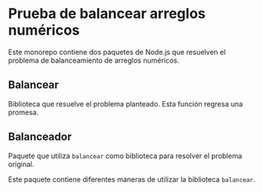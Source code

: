 # Prueba de balancear arreglos numéricos

Este monorepo contiene dos paquetes de Node.js que resuelven el problema de balanceamiento de arreglos numéricos.

## Balancear

Biblioteca que resuelve el problema planteado. Esta función regresa una promesa.

## Balanceador

Paquete que utiliza `balancear` como biblioteca para resolver el problema original. 

Este paquete contiene diferentes maneras de utilizar la biblioteca `balancear`.